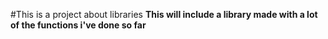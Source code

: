 #This is a project about libraries
**This will include a library made with a lot of the functions i've done so far**
